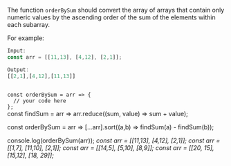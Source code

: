 The function `orderBySum` should convert the array of arrays that contain only numeric values by the ascending order of the sum of the elements within each subarray.

For example:
```js
Input:
const arr = [[11,13], [4,12], [2,1]];

Output:
[[2,1],[4,12],[11,13]]
```

<codeblock language="javascript" type="exercise" testMode="multipleInput">
<code>
const orderBySum = arr => {
  // your code here
};
</code>

<solution>
const findSum = arr => arr.reduce((sum, value) => sum + value);

const orderBySum = arr => [...arr].sort((a,b) => findSum(a) - findSum(b));
</solution>

<testcases>
<caller>
console.log(orderBySum(arr));
</caller>
<testcase>
<i>
const arr = [[11,13], [4,12], [2,1]];
</i>
</testcase>
<testcase>
<i>
const arr = [[1,7], [11,10], [2,1]];
</i>
</testcase>
<testcase>
<i>
const arr = [[14,5], [5,10], [8,9]];
</i>
</testcase>
<testcase>
<i>
const arr = [[20, 15], [15,12], [18, 29]];
</i>
</testcase>
</testcases>
</codeblock>

